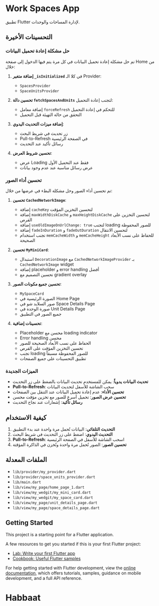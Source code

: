 # Work Spaces App

تطبيق Flutter لإدارة المساحات والوحدات.

## التحسينات الأخيرة

### حل مشكلة إعادة تحميل البيانات

تم حل مشكلة إعادة تحميل البيانات في كل مرة يتم فيها الدخول إلى صفحة Home من خلال:

1. **إضافة متغير `_isInitialized`** في كلا الـ Provider:
   - `SpacesProvider`
   - `SpaceUnitsProvider`

2. **تحسين دالة `fetchSpacesAndUnits`** لتجنب إعادة التحميل:
   - إضافة معامل `forceRefresh` للتحكم في إعادة التحميل
   - التحقق من حالة التهيئة قبل التحميل

3. **إضافة ميزات التحديث اليدوي**:
   - زر تحديث في شريط البحث
   - Pull-to-Refresh في الصفحة الرئيسية
   - رسائل تأكيد عند التحديث

4. **تحسين شروط العرض**:
   - عرض Loading فقط عند التحميل الأول
   - عرض رسائل مناسبة عند عدم وجود بيانات

### تحسين أداء الصور

تم تحسين أداء الصور وحل مشكلة البطء في عرضها من خلال:

1. **تحسين `CachedNetworkImage`**:
   - إضافة `cacheKey` لتحسين التخزين المؤقت
   - إضافة `maxWidthDiskCache` و `maxHeightDiskCache` لتحسين التخزين على القرص
   - إضافة `useOldImageOnUrlChange: true` لتجنب loading للصور المحفوظة
   - إضافة `fadeInDuration` و `fadeOutDuration` لتحسين الانتقال
   - تجنب استخدام `memCacheWidth` و `memCacheHeight` للحفاظ على نسب الأبعاد الصحيحة

2. **تحسين `MyMiniCard`**:
   - استبدال `DecorationImage` مع `CachedNetworkImageProvider` بـ `CachedNetworkImage` widget
   - إضافة placeholder و error handling أفضل
   - تحسين التصميم مع gradient overlay

3. **تحسين جميع مكونات الصور**:
   - `MySpaceCard`
   - الصورة الرئيسية في Home Page
   - صور السلايد شو في Space Details Page
   - صورة الوحدة في Unit Details Page
   - جميع الصور في التطبيق

4. **تحسينات إضافية**:
   - Placeholder محسن مع loading indicator
   - Error handling محسن
   - الحفاظ على نسب الأبعاد الصحيحة للصور
   - تحسين التخزين المؤقت على القرص
   - تجنب loading للصور المحفوظة مسبقاً
   - تطبيق التحسينات على جميع الصفحات

### الميزات الجديدة

- **تحديث البيانات يدوياً**: يمكن للمستخدم تحديث البيانات بالضغط على زر التحديث
- **Pull-to-Refresh**: سحب الشاشة للأسفل لتحديث البيانات
- **تحسين الأداء**: عدم إعادة تحميل البيانات عند التنقل بين الصفحات
- **تحسين عرض الصور**: تحميل أسرع للصور مع تخزين مؤقت محسن
- **رسائل تأكيد**: إشعارات عند نجاح التحديث

## كيفية الاستخدام

1. **التحديث التلقائي**: البيانات تُحمل مرة واحدة عند بدء التطبيق
2. **التحديث اليدوي**: اضغط على زر التحديث في شريط البحث
3. **Pull-to-Refresh**: اسحب الشاشة للأسفل في الصفحة الرئيسية
4. **تحسين الصور**: الصور تُحمل مرة واحدة وتُخزن في الذاكرة المؤقتة

## الملفات المعدلة

- `lib/provider/my_provider.dart`
- `lib/provider/space_units_provider.dart`
- `lib/main.dart`
- `lib/view/my_page/home_page_1.dart`
- `lib/view/my_wedgit/my_mini_card.dart`
- `lib/view/my_wedgit/my_space_card.dart`
- `lib/view/my_page/unit_details_page.dart`
- `lib/view/my_page/space_details_page.dart`

## Getting Started

This project is a starting point for a Flutter application.

A few resources to get you started if this is your first Flutter project:

- [Lab: Write your first Flutter app](https://docs.flutter.dev/get-started/codelab)
- [Cookbook: Useful Flutter samples](https://docs.flutter.dev/cookbook)

For help getting started with Flutter development, view the
[online documentation](https://docs.flutter.dev/), which offers tutorials,
samples, guidance on mobile development, and a full API reference.

# Habbaat